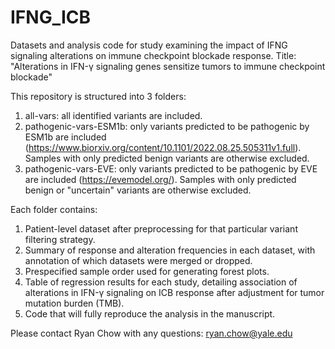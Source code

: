 # IFNG_ICB
Datasets and analysis code for study examining the impact of IFNG signaling alterations on immune checkpoint blockade response.
Title: "Alterations in IFN-γ signaling genes sensitize tumors to immune checkpoint blockade"

This repository is structured into 3 folders:  
1) all-vars: all identified variants are included.  
2) pathogenic-vars-ESM1b: only variants predicted to be pathogenic by ESM1b are included (https://www.biorxiv.org/content/10.1101/2022.08.25.505311v1.full). Samples with only predicted benign variants are otherwise excluded.  
3) pathogenic-vars-EVE: only variants predicted to be pathogenic by EVE are included (https://evemodel.org/). Samples with only predicted benign or "uncertain" variants are otherwise excluded.  
  
Each folder contains:  
1) Patient-level dataset after preprocessing for that particular variant filtering strategy.  
2) Summary of response and alteration frequencies in each dataset, with annotation of which datasets were merged or dropped.  
3) Prespecified sample order used for generating forest plots.  
4) Table of regression results for each study, detailing association of alterations in IFN-γ signaling on ICB response after adjustment for tumor mutation burden (TMB).  
5) Code that will fully reproduce the analysis in the manuscript.  
  
Please contact Ryan Chow with any questions: ryan.chow@yale.edu
